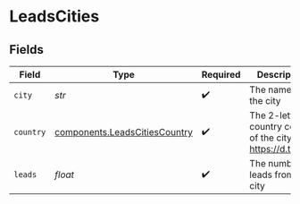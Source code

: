 # LeadsCities


## Fields

| Field                                                                          | Type                                                                           | Required                                                                       | Description                                                                    |
| ------------------------------------------------------------------------------ | ------------------------------------------------------------------------------ | ------------------------------------------------------------------------------ | ------------------------------------------------------------------------------ |
| `city`                                                                         | *str*                                                                          | :heavy_check_mark:                                                             | The name of the city                                                           |
| `country`                                                                      | [components.LeadsCitiesCountry](../../models/components/leadscitiescountry.md) | :heavy_check_mark:                                                             | The 2-letter country code of the city: https://d.to/geo                        |
| `leads`                                                                        | *float*                                                                        | :heavy_check_mark:                                                             | The number of leads from this city                                             |